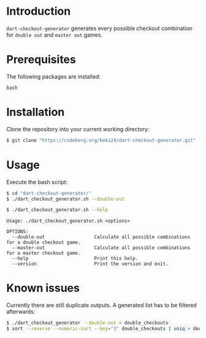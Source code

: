 # Introduction
`dart-checkout-generator` generates every possible checkout combination for `double out` and `master out` games.

# Prerequisites
The following packages are installed:
```no-highlight
bash
```

# Installation
Clone the repository into your current working directory:
```bash
$ git clone "https://codeberg.org/keks24/dart-checkout-generator.git"
```

# Usage
Execute the bash script:
```bash
$ cd "dart-checkout-generator/"
$ ./dart_checkout_generator.sh --double-out
```

```bash
$ ./dart_checkout_generator.sh --help
```
```no-highlight
Usage: ./dart_checkout_generator.sh <options>

OPTIONS:
  --double-out                  Calculate all possible combinations for a double checkout game.
  --master-out                  Calculate all possible combinations for a master checkout game.
  --help                        Print this help.
  --version                     Print the version and exit.
```

# Known issues
Currently there are still duplicate outputs. A generated list has to be filtered afterwards:
```bash
$ ./dart_checkout_generator --double-out > double_checkouts
$ sort --reverse --numeric-sort --key="3" double_checkouts | uniq > double_checkouts_filtered
```
